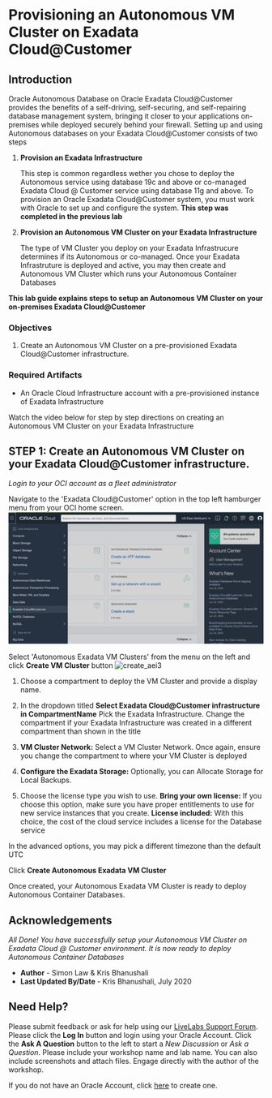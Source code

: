 
# Provisioning an Autonomous VM Cluster on Exadata Cloud@Customer

## Introduction
Oracle Autonomous Database on Oracle Exadata Cloud@Customer provides the benefits of a self-driving, self-securing, and self-repairing database management system, bringing it closer to your applications on-premises while deployed securely behind your firewall. Setting up and using Autonomous databases on your Exadata Cloud@Customer consists of two steps

1. **Provision an Exadata Infrastructure**

    This step is common regardless wether you chose to deploy the Autonomous service using database 19c and above or co-managed Exadata Cloud @ Customer service using database 11g and above. To provision an Oracle Exadata Cloud@Customer system, you must work with Oracle to set up and configure the system. **This step was completed in the previous lab**

2. **Provision an Autonomous VM Cluster on your Exadata Infrastructure**

    The type of VM Cluster you deploy on your Exadata Infrastrucure determines if its Autonomous  or co-managed. Once your Exadata Infrastruture is deployed and active, you may then create and Autonomous VM Cluster which runs your Autonomous Container Databases

**This lab guide explains steps to setup an Autonomous VM Cluster on your on-premises Exadata Cloud@Customer**

### Objectives

1. Create an Autonomous VM Cluster on a pre-provisioned Exadata Cloud@Customer infrastructure.


### Required Artifacts
- An Oracle Cloud Infrastructure account with a pre-provisioned instance of Exadata Infrastructure

Watch the video below for step by step directions on creating an Autonomous VM Cluster on your Exadata Infrastructure

[](youtube:MDe9y3spjdI)

## STEP 1: Create an Autonomous VM Cluster on your Exadata Cloud@Customer infrastructure.

*Login to your OCI account as a fleet administrator*

Navigate to the 'Exadata Cloud@Customer' option in the top left hamburger menu from your OCI home screen.
    ![create_aei1](./images/create_EI1.png " ")



Select 'Autonomous Exadata VM Clusters' from the menu on the left and click **Create VM Cluster** button
    ![create_aei3](./images/createVMC1.png " ")


1. Choose a compartment to deploy the VM Cluster and provide a display name.

2. In the dropdown titled **Select Exadata Cloud@Customer infrastructure in CompartmentName**
    Pick the Exadata Infrastructure. Change the compartment if your Exadata Infrastructure was created in a different compartment than shown in the title

3. **VM Cluster Network:** Select a VM Cluster Network. Once again, ensure you change the compartment to where your VM Cluster is deployed

4. **Configure the Exadata Storage:** Optionally, you can Allocate Storage for Local Backups.

5. Choose the license type you wish to use. 
    **Bring your own license:** If you choose this option, make sure you have proper entitlements to use for new service instances that you create.
    **License included:** With this choice, the cost of the cloud service includes a license for the Database service

In the advanced options, you may pick a different timezone than the default UTC

Click **Create Autonomous Exadata VM Cluster**

Once created, your Autonomous Exadata VM Cluster is ready to deploy Autonomous Container Databases.

## Acknowledgements

*All Done! You have successfully setup your Autonomous VM Cluster on Exadata Cloud @ Customer environment. It is now ready to deploy Autonomous Container Databases*

- **Author** - Simon Law & Kris Bhanushali
- **Last Updated By/Date** - Kris Bhanushali, July 2020

## Need Help?
Please submit feedback or ask for help using our [LiveLabs Support Forum](https://community.oracle.com/tech/developers/categories/autonomous-database-dedicated). Please click the **Log In** button and login using your Oracle Account. Click the **Ask A Question** button to the left to start a *New Discussion* or *Ask a Question*.  Please include your workshop name and lab name.  You can also include screenshots and attach files.  Engage directly with the author of the workshop.

If you do not have an Oracle Account, click [here](https://profile.oracle.com/myprofile/account/create-account.jspx) to create one.
